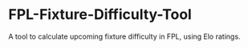 # FPL-Fixture-Difficulty-Tool
A tool to calculate upcoming fixture difficulty in FPL, using Elo ratings.
